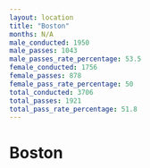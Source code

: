 ```yaml
---
layout: location
title: "Boston"
months: N/A
male_conducted: 1950
male_passes: 1043
male_passes_rate_percentage: 53.5
female_conducted: 1756
female_passes: 878
female_pass_rate_percentage: 50
total_conducted: 3706
total_passes: 1921
total_pass_rate_percentage: 51.8
---
```


# Boston
